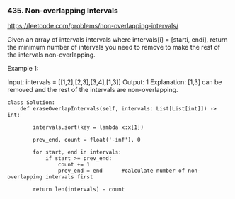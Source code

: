### 435. Non-overlapping Intervals

https://leetcode.com/problems/non-overlapping-intervals/

Given an array of intervals intervals where intervals[i] = [starti, endi], 
return the minimum number of intervals you need to remove to make the rest of the intervals non-overlapping.

Example 1:

Input: intervals = [[1,2],[2,3],[3,4],[1,3]]
Output: 1
Explanation: [1,3] can be removed and the rest of the intervals are non-overlapping.


```
class Solution:
    def eraseOverlapIntervals(self, intervals: List[List[int]]) -> int:
        
        intervals.sort(key = lambda x:x[1])
        
        prev_end, count = float('-inf'), 0 
        
        for start, end in intervals:
            if start >= prev_end:
                count += 1
                prev_end = end      #calculate number of non-overlapping intervals first
                
        return len(intervals) - count 
```

